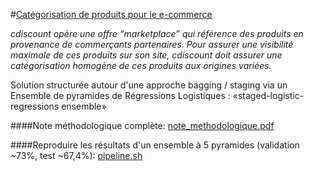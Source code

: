 #[Catégorisation de produits pour le e-commerce](https://www.datascience.net/fr/challenge/20/details)

*cdiscount opère une offre “marketplace” qui référence des produits en provenance de commerçants partenaires. Pour assurer une visibilité maximale de ces produits sur son site,
cdiscount doit assurer une catégorisation homogène de ces produits aux origines variées.*

Solution structurée autour d'une approche bagging / staging via un Ensemble de pyramides de Régressions Logistiques : «staged-logistic-regressions ensemble»

####Note méthodologique complète:
[note_methodologique.pdf](https://github.com/ngaude/cdiscount/note_methodologique.pdf)



####Reproduire les résultats d'un ensemble à 5 pyramides (validation ~73%, test ~67,4%):
[pipeline.sh](https://github.com/ngaude/cdiscount/pipeline.sh)
